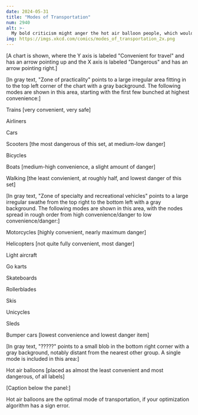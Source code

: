 ```yaml
---
date: 2024-05-31
title: "Modes of Transportation"
num: 2940
alt: >-
  My bold criticism might anger the hot air balloon people, which would be a real concern if any of them lived along a very narrow line directly upwind of me.
img: https://imgs.xkcd.com/comics/modes_of_transportation_2x.png
---
```

[A chart is shown, where the Y axis is labeled "Convenient for travel" and has an arrow pointing up and the X axis is labeled "Dangerous" and has an arrow pointing right.]

[In gray text, "Zone of practicality" points to a large irregular area fitting in to the top left corner of the chart with a gray background.  The following modes are shown in this area, starting with the first few bunched at highest convenience:]

Trains [very convenient, very safe]

Airliners

Cars

Scooters [the most dangerous of this set, at medium-low danger]

Bicycles

Boats [medium-high convenience, a slight amount of danger]

Walking [the least convienient, at roughly half, and lowest danger of this set]

[In gray text, "Zone of specialty and recreational vehicles" points to a large irregular swathe from the top right to the bottom left with a gray background.  The following modes are shown in this area, with the nodes spread in rough order from high convenience/danger to low convenience/danger:]

Motorcycles [highly convenient, nearly maximum danger]

Helicopters [not quite fully convenient, most danger]

Light aircraft

Go karts

Skateboards

Rollerblades

Skis

Unicycles

Sleds

Bumper cars [lowest convenience and lowest danger item]

[In gray text, "?????" points to a small blob in the bottom right corner with a gray background, notably distant from the nearest other group.  A single mode is included in this area:]

Hot air balloons [placed as almost the least convenient and most dangerous, of all labels]

[Caption below the panel:]

Hot air balloons are the optimal mode of transportation, if your optimization algorithm has a sign error.